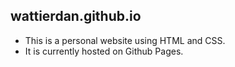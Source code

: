 ## wattierdan.github.io
* This is a personal website using HTML and CSS. 
* It is currently hosted on Github Pages.
